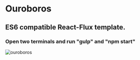 # Ouroboros
## ES6 compatible React-Flux template.
### Open two terminals and run "gulp" and "npm start"
![ouroboros](https://upload.wikimedia.org/wikipedia/commons/thumb/c/c8/Ouroboros-simple.svg/2000px-Ouroboros-simple.svg.png "Ouroboros")
